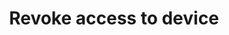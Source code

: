 ---
title: Revoke access to device
id: revoke-access-to-device
description: ''
slug: /revoke-access-to-device 
keywords: 
 - faq
 - help
pagination_next: null
pagination_prev: null
last_update: 
   date: 03/29/2023
   author: Patricia McPhee
draft: false
doc_type: how-to
displayed_sidebar: secureWorkforceSidebar
---